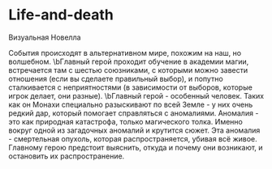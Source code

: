 # Life-and-death
Визуальная Новелла

События происходят в альтернативном мире, похожим на наш, но волшебном.
\bГлавный герой проходит обучение в академии магии, встречается там с шестью союзниками, с которыми можно завести отношения (если вы сделаете правильный выбор), и попутно сталкивается с неприятностями (в зависимости от выборов, которые игрок делает, они разные).
\bГлавный герой - особенный человек. Таких как он Монахи специально разыскивают по всей Земле - у них очень редкий дар, который помогает справляться с аномалиями. Аномалия - это как природная катастрофа, только магического толка. Именно вокруг одной из загадочных аномалий и крутится сюжет. Эта аномалия - смертельная опухоль, которая распространяется, убивая всё живое. Главному герою предстоит выяснить, откуда и почему они возникают, и остановить их распространение.
